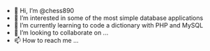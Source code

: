- 👋 Hi, I’m @chess890
- 👀 I’m interested in some of the most simple database applications
- 🌱 I’m currently learning to code a dictionary with PHP and MySQL
- 💞️ I’m looking to collaborate on ...
- 📫 How to reach me ...

<!---
chess890/chess890 is a ✨ special ✨ repository because its `README.md` (this file) appears on your GitHub profile.
You can click the Preview link to take a look at your changes.
--->
